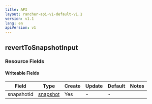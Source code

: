 ```yaml
---
title: API
layout: rancher-api-v1-default-v1.1
version: v1.1
lang: en
apiVersion: v1
---
```


## revertToSnapshotInput



### Resource Fields

#### Writeable Fields

Field | Type | Create | Update | Default | Notes
---|---|---|---|---|---
snapshotId | [snapshot]({{site.baseurl}}/rancher/{{page.version}}/{{page.lang}}/api/{{page.apiVersion}}/api-resources/snapshot/) | Yes | - | - | 



<br>
